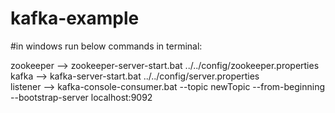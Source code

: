 # kafka-example

#in windows run below commands in terminal: <br />

zookeeper --> zookeeper-server-start.bat ../../config/zookeeper.properties <br />
kafka --> kafka-server-start.bat ../../config/server.properties <br />
listener --> kafka-console-consumer.bat --topic newTopic --from-beginning --bootstrap-server localhost:9092
